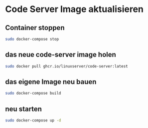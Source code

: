 # Code Server Image aktualisieren

## Container stoppen
```bash
sudo docker-compose stop
``` 

## das neue code-server image holen
```bash
sudo docker pull ghcr.io/linuxserver/code-server:latest
```

## das eigene Image neu bauen
```bash
sudo docker-compose build
``` 

## neu starten
```bash
sudo docker-compose up -d
``` 
